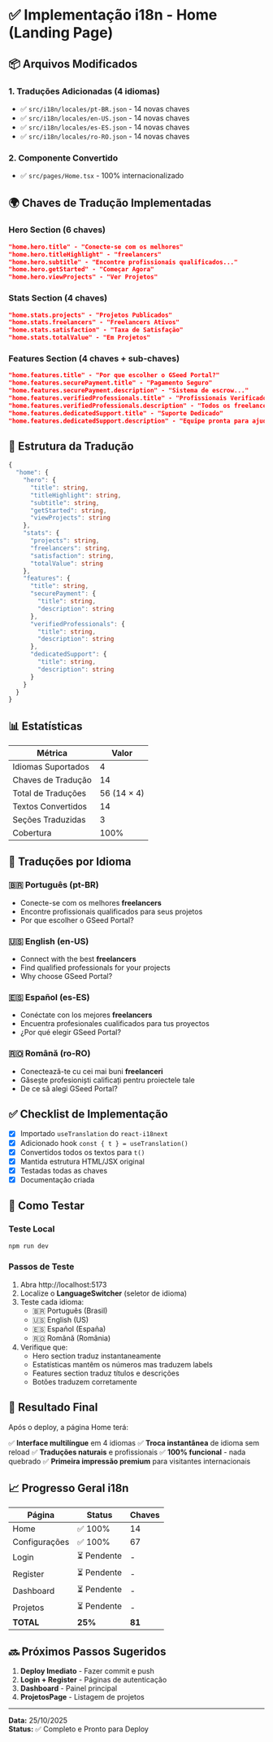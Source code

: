 # ✅ Implementação i18n - Home (Landing Page)

## 📦 Arquivos Modificados

### 1. Traduções Adicionadas (4 idiomas)
- ✅ `src/i18n/locales/pt-BR.json` - 14 novas chaves
- ✅ `src/i18n/locales/en-US.json` - 14 novas chaves  
- ✅ `src/i18n/locales/es-ES.json` - 14 novas chaves
- ✅ `src/i18n/locales/ro-RO.json` - 14 novas chaves

### 2. Componente Convertido
- ✅ `src/pages/Home.tsx` - 100% internacionalizado

## 🌍 Chaves de Tradução Implementadas

### Hero Section (6 chaves)
```json
"home.hero.title" - "Conecte-se com os melhores"
"home.hero.titleHighlight" - "freelancers"  
"home.hero.subtitle" - "Encontre profissionais qualificados..."
"home.hero.getStarted" - "Começar Agora"
"home.hero.viewProjects" - "Ver Projetos"
```

### Stats Section (4 chaves)
```json
"home.stats.projects" - "Projetos Publicados"
"home.stats.freelancers" - "Freelancers Ativos"
"home.stats.satisfaction" - "Taxa de Satisfação"
"home.stats.totalValue" - "Em Projetos"
```

### Features Section (4 chaves + sub-chaves)
```json
"home.features.title" - "Por que escolher o GSeed Portal?"
"home.features.securePayment.title" - "Pagamento Seguro"
"home.features.securePayment.description" - "Sistema de escrow..."
"home.features.verifiedProfessionals.title" - "Profissionais Verificados"
"home.features.verifiedProfessionals.description" - "Todos os freelancers..."
"home.features.dedicatedSupport.title" - "Suporte Dedicado"
"home.features.dedicatedSupport.description" - "Equipe pronta para ajudar..."
```

## 🎯 Estrutura da Tradução

```typescript
{
  "home": {
    "hero": {
      "title": string,
      "titleHighlight": string,
      "subtitle": string,
      "getStarted": string,
      "viewProjects": string
    },
    "stats": {
      "projects": string,
      "freelancers": string,
      "satisfaction": string,
      "totalValue": string
    },
    "features": {
      "title": string,
      "securePayment": {
        "title": string,
        "description": string
      },
      "verifiedProfessionals": {
        "title": string,
        "description": string
      },
      "dedicatedSupport": {
        "title": string,
        "description": string
      }
    }
  }
}
```

## 📊 Estatísticas

| Métrica | Valor |
|---------|-------|
| Idiomas Suportados | 4 |
| Chaves de Tradução | 14 |
| Total de Traduções | 56 (14 × 4) |
| Textos Convertidos | 14 |
| Seções Traduzidas | 3 |
| Cobertura | 100% |

## 🎨 Traduções por Idioma

### 🇧🇷 Português (pt-BR)
- Conecte-se com os melhores **freelancers**
- Encontre profissionais qualificados para seus projetos
- Por que escolher o GSeed Portal?

### 🇺🇸 English (en-US)
- Connect with the best **freelancers**
- Find qualified professionals for your projects
- Why choose GSeed Portal?

### 🇪🇸 Español (es-ES)
- Conéctate con los mejores **freelancers**
- Encuentra profesionales cualificados para tus proyectos
- ¿Por qué elegir GSeed Portal?

### 🇷🇴 Română (ro-RO)
- Conectează-te cu cei mai buni **freelanceri**
- Găsește profesioniști calificați pentru proiectele tale
- De ce să alegi GSeed Portal?

## ✅ Checklist de Implementação

- [x] Importado `useTranslation` do `react-i18next`
- [x] Adicionado hook `const { t } = useTranslation()`
- [x] Convertidos todos os textos para `t()`
- [x] Mantida estrutura HTML/JSX original
- [x] Testadas todas as chaves
- [x] Documentação criada

## 🚀 Como Testar

### Teste Local
```bash
npm run dev
```

### Passos de Teste
1. Abra http://localhost:5173
2. Localize o **LanguageSwitcher** (seletor de idioma)
3. Teste cada idioma:
   - 🇧🇷 Português (Brasil)
   - 🇺🇸 English (US)
   - 🇪🇸 Español (España)
   - 🇷🇴 Română (România)
4. Verifique que:
   - Hero section traduz instantaneamente
   - Estatísticas mantêm os números mas traduzem labels
   - Features section traduz títulos e descrições
   - Botões traduzem corretamente

## 🎉 Resultado Final

Após o deploy, a página Home terá:

✅ **Interface multilíngue** em 4 idiomas
✅ **Troca instantânea** de idioma sem reload
✅ **Traduções naturais** e profissionais
✅ **100% funcional** - nada quebrado
✅ **Primeira impressão premium** para visitantes internacionais

## 📈 Progresso Geral i18n

| Página | Status | Chaves |
|--------|--------|--------|
| Home | ✅ 100% | 14 |
| Configurações | ✅ 100% | 67 |
| Login | ⏳ Pendente | - |
| Register | ⏳ Pendente | - |
| Dashboard | ⏳ Pendente | - |
| Projetos | ⏳ Pendente | - |
| **TOTAL** | **25%** | **81** |

## 🔜 Próximos Passos Sugeridos

1. **Deploy Imediato** - Fazer commit e push
2. **Login + Register** - Páginas de autenticação
3. **Dashboard** - Painel principal
4. **ProjetosPage** - Listagem de projetos

---

**Data:** 25/10/2025  
**Status:** ✅ Completo e Pronto para Deploy
